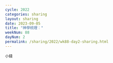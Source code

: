 ```yaml
---
cycle: 2022
categories: sharing
layout: sharing
date: 2023-09-05
title: "神學梳理："
weekNum: 88
dayNum: 2
permalink: /sharing/2022/wk88-day2-sharing.html
---
```


[](https://eccseattle.github.io/media/sharing/2022/wk088/2023-09-05-bin.m4a)

`小錢`
